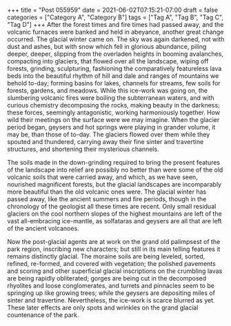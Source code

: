 +++
title = "Post 055959"
date = 2021-06-02T07:15:21-07:00
draft = false
categories = ["Category A", "Category B"]
tags = ["Tag A", "Tag B", "Tag C", "Tag D"]
+++
After the forest times and fire times had passed away, and the volcanic furnaces were banked and held in abeyance, another great change occurred. The glacial winter came on. The sky was again darkened, not with dust and ashes, but with snow which fell in glorious abundance, piling deeper, deeper, slipping from the overladen heights in booming avalanches, compacting into glaciers, that flowed over all the landscape, wiping off forests, grinding, sculpturing, fashioning the comparatively featureless lava beds into the beautiful rhythm of hill and dale and ranges of mountains we behold to-day; forming basins for lakes, channels for streams, few soils for forests, gardens, and meadows. While this ice-work was going on, the slumbering volcanic fires were boiling the subterranean waters, and with curious chemistry decomposing the rocks, making beauty in the darkness; these forces, seemingly antagonistic, working harmoniously together. How wild their meetings on the surface were we may imagine. When the glacier period began, geysers and hot springs were playing in grander volume, it may be, than those of to-day. The glaciers flowed over them while they spouted and thundered, carrying away their fine sinter and travertine structures, and shortening their mysterious channels.

The soils made in the down-grinding required to bring the present features of the landscape into relief are possibly no better than were some of the old volcanic soils that were carried away, and which, as we have seen, nourished magnificent forests, but the glacial landscapes are incomparably more beautiful than the old volcanic ones were. The glacial winter has passed away, like the ancient summers and fire periods, though in the chronology of the geologist all these times are recent. Only small residual glaciers on the cool northern slopes of the highest mountains are left of the vast all-embracing ice-mantle, as solfataras and geysers are all that are left of the ancient volcanoes.

Now the post-glacial agents are at work on the grand old palimpsest of the park region, inscribing new characters; but still in its main telling features it remains distinctly glacial. The moraine soils are being leveled, sorted, refined, re-formed, and covered with vegetation; the polished pavements and scoring and other superficial glacial inscriptions on the crumbling lavas are being rapidly obliterated; gorges are being cut in the decomposed rhyolites and loose conglomerates, and turrets and pinnacles seem to be springing up like growing trees; while the geysers are depositing miles of sinter and travertine. Nevertheless, the ice-work is scarce blurred as yet. These later effects are only spots and wrinkles on the grand glacial countenance of the park.
